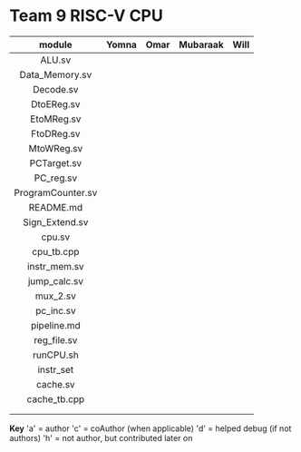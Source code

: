 # Team 9 RISC-V CPU

| module      | Yomna | Omar | Mubaraak | Will |
| :------:    | :------: | :------: | :------: | :------: |
| ALU.sv |  |  |  |  |
| Data_Memory.sv |  |  |  |  |
| Decode.sv |  |  |  |  |
| DtoEReg.sv |  |  |  |  |
| EtoMReg.sv |  |  |  |  |
| FtoDReg.sv |  |  |  |  |
| MtoWReg.sv |  |  |  |  |
| PCTarget.sv |  |  |  |  |
| PC_reg.sv |  |  |  |  |
| ProgramCounter.sv |  |  |  |  |
| README.md |  |  |  |  |
| Sign_Extend.sv |  |  |  |  |
| cpu.sv |  |  |  |  |
| cpu_tb.cpp |  |  |  |  |
| instr_mem.sv |  |  |  |  |
| jump_calc.sv |  |  |  |  |
| mux_2.sv |  |  |  |  |
| pc_inc.sv |  |  |  |  |
| pipeline.md |  |  |  |  |
| reg_file.sv |  |  |  |  |
| runCPU.sh |  |  |  |  |
| instr_set |  |  |  |  |
| cache.sv |  |  |  |  |
| cache_tb.cpp |  |  |  |  |
|  |  |  |  |  |
|  |  |  |  |  |


**Key**
'a' = author
'c' = coAuthor (when applicable)
'd' = helped debug (if not authors)
'h' = not author, but contributed later on 
 